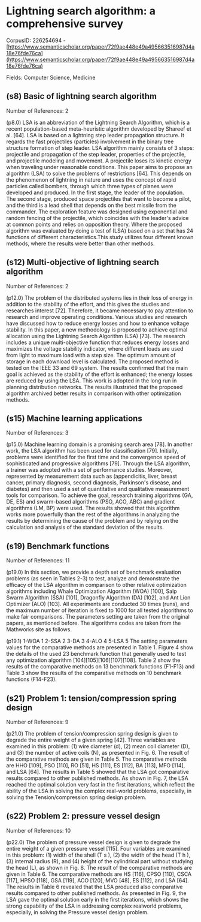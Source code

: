 # Lightning search algorithm: a comprehensive survey

CorpusID: 226254694 - [https://www.semanticscholar.org/paper/72f9ae448e49a495663516987d4a18e76fde76ca](https://www.semanticscholar.org/paper/72f9ae448e49a495663516987d4a18e76fde76ca)

Fields: Computer Science, Medicine

## (s8) Basic of lightning search algorithm
Number of References: 2

(p8.0) LSA is an abbreviation of the Lightning Search Algorithm, which is a recent population-based meta-heuristic algorithm developed by Shareef et al. [64]. LSA is based on a lightning step leader propagation structure. It regards the fast projectiles (particles) involvement in the binary tree structure formation of step leader. LSA algorithm mainly consists of 3 steps: projectile and propagation of the step leader, properties of the projectile, and projectile modeling and movement. A projectile loses its kinetic energy when traveling under reasonable conditions. This paper aims to propose an algorithm (LSA) to solve the problems of restrictions [64]. This depends on the phenomenon of lightning in nature and uses the concept of rapid particles called bombers, through which three types of planes were developed and produced. In the first stage, the leader of the population. The second stage, produced space projectiles that want to become a pilot, and the third is a lead shell that depends on the best missile from the commander. The exploration feature was designed using exponential and random fencing of the projectile, which coincides with the leader's advice at common points and relies on opposition theory. Where the proposed algorithm was evaluated by doing a test of (LSA) based on a set that has 24 functions of different characteristics.This study utilizes four different known methods, where the results were better than other methods.
## (s12) Multi-objective of lightning search algorithm
Number of References: 2

(p12.0) The problem of the distributed systems lies in their loss of energy in addition to the stability of the effort, and this gives the studies and researches interest [72]. Therefore, it became necessary to pay attention to research and improve operating conditions. Various studies and research have discussed how to reduce energy losses and how to enhance voltage stability. In this paper, a new methodology is proposed to achieve optimal allocation using the Lightning Search Algorithm (LSA) [73]. The research includes a unique multi-objective function that reduces energy losses and maximizes the voltage stability indicator, where different loads are used from light to maximum load with a step size. The optimum amount of storage in each download level is calculated. The proposed method is tested on the IEEE 33 and 69 system. The results confirmed that the main goal is achieved as the stability of the effort is enhanced; the energy losses are reduced by using the LSA. This work is adopted in the long run in planning distribution networks. The results illustrated that the proposed algorithm archived better results in comparison with other optimization methods.
## (s15) Machine learning applications
Number of References: 3

(p15.0) Machine learning domain is a promising search area [78]. In another work, the LSA algorithm has been used for classification [79]. Initially, problems were identified for the first time and the convergence speed of sophisticated and progressive algorithms [79]. Through the LSA algorithm, a trainer was adopted with a set of performance studies. Moreover, represented by measurement data such as (appendicitis, liver, breast cancer, primary diagnosis, second diagnosis, Parkinson's disease, and diabetes) and then used a set of quantitative and qualitative measurement tools for comparison. To achieve the goal, research training algorithms (GA, DE, ES) and swarm-based algorithms (PSO, ACO, ABC) and gradient algorithms (LM, BP) were used. The results showed that this algorithm works more powerfully than the rest of the algorithms in analyzing the results by determining the cause of the problem and by relying on the calculation and analysis of the standard deviation of the results.
## (s19) Benchmark functions
Number of References: 11

(p19.0) In this section, we provide a depth set of benchmark evaluation problems (as seen in Tables 2-3) to test, analyze and demonstrate the efficacy of the LSA algorithm in comparison to other relative optimization algorithms including Whale Optimization Algorithm (WOA) [100], Salp Swarm Algorithm (SSA) [101], Dragonfly Algorithm (DA) [102], and Ant Lion Optimizer (ALO) [103]. All experiments are conducted 30 times (runs), and the maximum number of iteration is fixed to 1000 for all tested algorithms to make fair comparisons. The parameters setting are taken from the original papers, as mentioned before. The algorithms codes are taken from the Mathworks site as follows.

(p19.1) 1-WOA 1 2-SSA 2 3-DA 3 4-ALO 4 5-LSA 5 The setting parameters values for the comparative methods are presented in Table 1. Figure 4 show the details of the used 23 benchmark function that generally used to test any optimization algorithm [104][105][106][107][108]. Table 2 show the results of the comparative methods on 13 benchmark functions (F1-F13) and Table 3 show the results of the comparative methods on 10 benchmark functions (F14-F23).
## (s21) Problem 1: tension/compression spring design
Number of References: 9

(p21.0) The problem of tension/compression spring design is given to degrade the entire weight of a given spring [42]. Three variables are examined in this problem: (1) wire diameter (d), (2) mean coil diameter (D), and (3) the number of active coils (N), as presented in Fig. 6. The result of the comparative methods are given in Table 5. The comparative methods are HHO [109], PSO [110], RO [51], HS [111], ES [112], BA [113], MFO [114], and LSA [64]. The results in Table 5 showed that the LSA got comparative results compared to other published methods. As shown in Fig. 7, the LSA reached the optimal solution very fast in the first iterations, which reflect the ability of the LSA in solving the complex real-world problems, especially, in solving the Tension/compression spring design problem.
## (s22) Problem 2: pressure vessel design
Number of References: 10

(p22.0) The problem of pressure vessel design is given to degrade the entire weight of a given pressure vessel [115]. Four variables are examined in this problem: (1) width of the shell (T s ), (2) the width of the head (T h ), (3) internal radius (R), and (4) height of the cylindrical part without studying the head (L), as shown in Fig. 8. The result of the comparative methods are given in Table 6. The comparative methods are HS [116], CPSO [110], CSCA [117], HPSO [118], GSA [119], ACO [120], MVO [48], ES [112], and LSA [64]. The results in Table 6 revealed that the LSA produced also comparative results compared to other published methods. As presented in Fig. 9, the LSA gave the optimal solution early in the first iterations, which shows the strong capability of the LSA in addressing complex realworld problems, especially, in solving the Pressure vessel design problem. 
